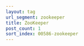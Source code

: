 ```yaml
---
layout: tag
url_segment: zookeeper
title: ZooKeeper
post_count: 1
sort_index: 00586-zookeeper
---
```

